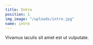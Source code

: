 ```yaml
---
title: Intro
position: 1
img_image: "/uploads/intro.jpg"
name: intro
---
```


Vivamus iaculis sit amet est ut vulputate.